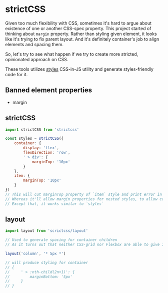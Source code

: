 # strictCSS

Given too much flexibility with CSS, sometimes it's hard to argue about existence of one or another CSS-spec property.
This project started of thinking about `margin` property. Rather than styling given element, it looks like it's trying to fix parent layout. And it's definitely container's job to align elements and spacing them.

So, let's try to see what happen if we try to create more stricted, opinionated approach on CSS.

These tools utilizes [styles](https://github.com/Freak613/stage0) CSS-in-JS utility and generate styles-friendly code for it.

## Banned element properties
- margin

## strictCSS

```javascript
import strictCSS from 'strictcss'

const styles = strictCSS({
    container: {
        display: 'flex',
        flexDirection: 'row',
        ' > div': {
            marginTop: '10px'
        }
    },
    item: {
        marginTop: '10px'
    }
})
// This will cut marginTop property of `item` style and print error in the console.
// Whereas it'll allow margin properties for nested styles, to allow container to style children properly.
// Except that, it works similar to `styles`
```

## layout

```javascript
import layout from 'scrictcss/layout'

// Used to generate spacing for container children
// As it turns out that neither CSS-grid nor Flexbox are able to give individual per-row/column spacing for content 

layout('column', '* 5px *')

// will produce styling for container
// {
//     ' > :nth-child(2n+1)': {
//         marginBottom: '5px'
//     }
// }
```